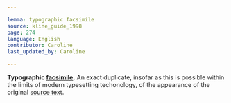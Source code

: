 ```yaml
---

lemma: typographic facsimile
source: kline_guide_1998
page: 274
language: English
contributor: Caroline
last_updated_by: Caroline

---
```


**Typographic [facsimile](facsimile.html).** An exact duplicate, insofar as this is possible within the limits of modern typesetting techonology, of the appearance of the original [source text](textSource.html).

